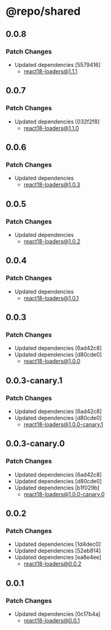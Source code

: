 # @repo/shared

## 0.0.8

### Patch Changes

- Updated dependencies [5579416]
  - react18-loaders@1.1.1

## 0.0.7

### Patch Changes

- Updated dependencies [032f2f8]
  - react18-loaders@1.1.0

## 0.0.6

### Patch Changes

- Updated dependencies
  - react18-loaders@1.0.3

## 0.0.5

### Patch Changes

- Updated dependencies
  - react18-loaders@1.0.2

## 0.0.4

### Patch Changes

- Updated dependencies
  - react18-loaders@1.0.1

## 0.0.3

### Patch Changes

- Updated dependencies [6ad42c8]
- Updated dependencies [d80cde0]
  - react18-loaders@1.0.0

## 0.0.3-canary.1

### Patch Changes

- Updated dependencies [6ad42c8]
- Updated dependencies [d80cde0]
  - react18-loaders@1.0.0-canary.1

## 0.0.3-canary.0

### Patch Changes

- Updated dependencies [6ad42c8]
- Updated dependencies [d80cde0]
- Updated dependencies [b1f029b]
  - react18-loaders@1.0.0-canary.0

## 0.0.2

### Patch Changes

- Updated dependencies [1d4dec0]
- Updated dependencies [52eb814]
- Updated dependencies [ea8e4ee]
  - react18-loaders@0.0.2

## 0.0.1

### Patch Changes

- Updated dependencies [0c17b4a]
  - react18-loaders@0.0.1
